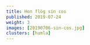 ```yaml
---
title: Hon flög sin cos
published: 2019-07-24
weight: 3
images: [20190706-sin-cos.jpg]
clusters: [humla]
---
```

